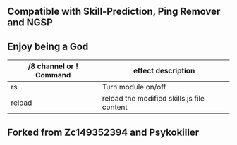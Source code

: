 ## Compatible with Skill-Prediction, Ping Remover and NGSP 
Enjoy being a God
------
/8 channel or ! Command | effect description
--- | ---
rs | Turn module on/off
reload | reload the modified skills.js file content


## Forked from Zc149352394 and Psykokiller
